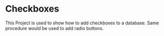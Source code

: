 # Checkboxes

This Project is used to show how to add checkboxes to a database.
Same procedure would be used to add radio buttons.
